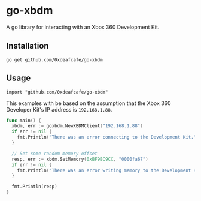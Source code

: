 go-xbdm
===

A go library for interacting with an Xbox 360 Development Kit.

## Installation
```
go get github.com/0xdeafcafe/go-xbdm
```

## Usage
```
import "github.com/0xdeafcafe/go-xbdm"
````

This examples with be based on the assumption that the Xbox 360 Developer Kit's IP
address is `192.168.1.88`.

``` go
func main() {
  xbdm, err := goxbdm.NewXBDMClient("192.168.1.88")
  if err != nil {
    fmt.Println("There was an error connecting to the Development Kit.")
  }

  // Set some random memory offset
  resp, err := xbdm.SetMemory(0xBF9BC9CC, "0000fa67")
  if err != nil {
    fmt.Println("There was an error writing memory to the Development Kit.")
  }

  fmt.Println(resp)
}
```
